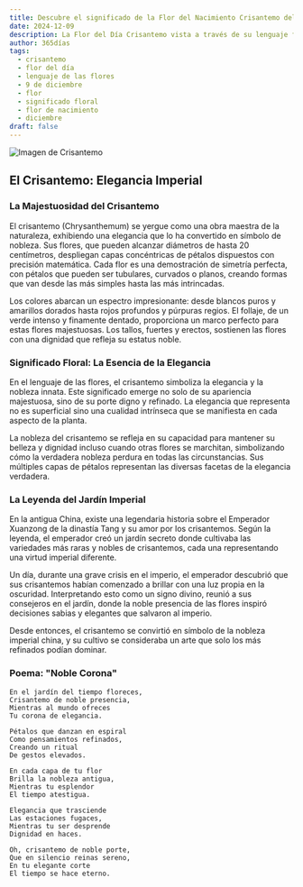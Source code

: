 ```yaml
---
title: Descubre el significado de la Flor del Nacimiento Crisantemo del 9 de diciembre
date: 2024-12-09
description: La Flor del Día Crisantemo vista a través de su lenguaje floral e historias
author: 365días
tags:
  - crisantemo
  - flor del día
  - lenguaje de las flores
  - 9 de diciembre
  - flor
  - significado floral
  - flor de nacimiento
  - diciembre
draft: false
---
```


![Imagen de Crisantemo](https://cdn.pixabay.com/photo/2021/09/27/16/46/chrysanthemums-6661564_1280.jpg#center)


## El Crisantemo: Elegancia Imperial

### La Majestuosidad del Crisantemo

El crisantemo (Chrysanthemum) se yergue como una obra maestra de la naturaleza, exhibiendo una elegancia que lo ha convertido en símbolo de nobleza. Sus flores, que pueden alcanzar diámetros de hasta 20 centímetros, despliegan capas concéntricas de pétalos dispuestos con precisión matemática. Cada flor es una demostración de simetría perfecta, con pétalos que pueden ser tubulares, curvados o planos, creando formas que van desde las más simples hasta las más intrincadas.

Los colores abarcan un espectro impresionante: desde blancos puros y amarillos dorados hasta rojos profundos y púrpuras regios. El follaje, de un verde intenso y finamente dentado, proporciona un marco perfecto para estas flores majestuosas. Los tallos, fuertes y erectos, sostienen las flores con una dignidad que refleja su estatus noble.

### Significado Floral: La Esencia de la Elegancia

En el lenguaje de las flores, el crisantemo simboliza la elegancia y la nobleza innata. Este significado emerge no solo de su apariencia majestuosa, sino de su porte digno y refinado. La elegancia que representa no es superficial sino una cualidad intrínseca que se manifiesta en cada aspecto de la planta.

La nobleza del crisantemo se refleja en su capacidad para mantener su belleza y dignidad incluso cuando otras flores se marchitan, simbolizando cómo la verdadera nobleza perdura en todas las circunstancias. Sus múltiples capas de pétalos representan las diversas facetas de la elegancia verdadera.

### La Leyenda del Jardín Imperial

En la antigua China, existe una legendaria historia sobre el Emperador Xuanzong de la dinastía Tang y su amor por los crisantemos. Según la leyenda, el emperador creó un jardín secreto donde cultivaba las variedades más raras y nobles de crisantemos, cada una representando una virtud imperial diferente.

Un día, durante una grave crisis en el imperio, el emperador descubrió que sus crisantemos habían comenzado a brillar con una luz propia en la oscuridad. Interpretando esto como un signo divino, reunió a sus consejeros en el jardín, donde la noble presencia de las flores inspiró decisiones sabias y elegantes que salvaron al imperio.

Desde entonces, el crisantemo se convirtió en símbolo de la nobleza imperial china, y su cultivo se consideraba un arte que solo los más refinados podían dominar.

### Poema: "Noble Corona"

    En el jardín del tiempo floreces,
    Crisantemo de noble presencia,
    Mientras al mundo ofreces
    Tu corona de elegancia.

    Pétalos que danzan en espiral
    Como pensamientos refinados,
    Creando un ritual
    De gestos elevados.

    En cada capa de tu flor
    Brilla la nobleza antigua,
    Mientras tu esplendor
    El tiempo atestigua.

    Elegancia que trasciende
    Las estaciones fugaces,
    Mientras tu ser desprende
    Dignidad en haces.

    Oh, crisantemo de noble porte,
    Que en silencio reinas sereno,
    En tu elegante corte
    El tiempo se hace eterno.


